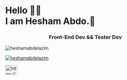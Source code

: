 <h1> Hello 👋🤓 <br/> I am Hesham Abdo.🫡</h1>
<h3 align="center">Front-End Dev && Tester Dev</h3>
<p align="left"> <img src="https://komarev.com/ghpvc/?username=heshamabdelazim&label=Profile%20views&color=0e75b6&style=flat" alt="heshamabdelazim" /> </p>
<p align="left"> <a href="https://github.com/ryo-ma/github-profile-trophy"><img src="https://github-profile-trophy.vercel.app/?username=heshamabdelazim" alt="heshamabdelazim" /></a> </p>
<a href="https://linkedin.com/in/https://linkedin.com/in/hesham-abdelazim-kamel" target="blank"><img align="center" src="https://raw.githubusercontent.com/rahuldkjain/github-profile-readme-generator/master/src/images/icons/Social/linked-in-alt.svg" alt="https://www.linkedin.com/in/noor-elgendy-0aa84b207/" height="30" width="40" /></a>
<!--
**heshamabdelazim/heshamabdelazim** is a ✨ _special_ ✨ repository because its `README.md` (this file) appears on your GitHub profile.

Here are some ideas to get you started:

- 🔭 I’m currently working on ...
- 🌱 I’m currently learning ...
- 👯 I’m looking to collaborate on ...
- 🤔 I’m looking for help with ...
- 💬 Ask me about ...
- 📫 How to reach me: ...
- 😄 Pronouns: ...
- ⚡ Fun fact: ...
-->
